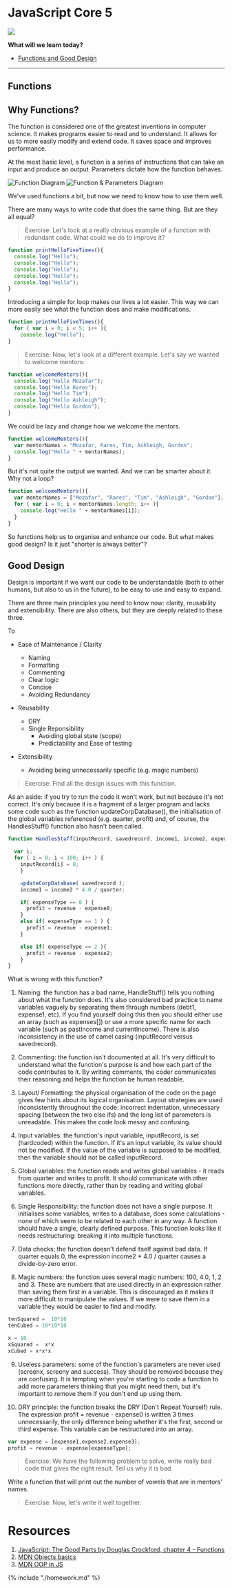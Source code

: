 # JavaScript Core 5

![](https://img.shields.io/badge/status-draft-darkred.svg)

**What will we learn today?**

- [Functions and  Good Design](#functions)

---

## Functions

## Why Functions?

The function is considered one of the greatest inventions in computer science. It makes programs easier to read and to understand. It allows for us to more easily modify and extend code. It saves space and improves performance.

At the most basic level, a function is a series of instructions that can take an input and produce an output. Parameters dictate how the function behaves.

![Function Diagram](https://arthurleon.files.wordpress.com/2014/09/function_machine.png?w=240 "Function Diagram") ![Function & Parameters Diagram](https://i2.kknews.cc/large/19f00001508ee348ee0c "Function & Parameters Diagram")

We've used functions a bit, but now we need to know how to use them well.

There are many ways to write code that does the same thing. But are they all equal?

> Exercise: Let's look at a really obvious example of a function with redundant code. What could we do to improve it?

```js
function printHelloFiveTimes(){
  console.log("Hello");
  console.log("Hello");
  console.log("Hello");
  console.log("Hello");
  console.log("Hello");
}
```

Introducing a simple for loop makes our lives a lot easier. This way we can more easily see what the function does and make modifications.

```js
function printHelloFiveTimes(){
  for ( var i = 0; i < 5; i++ ){
    console.log("Hello");
}
```

> Exercise: Now, let's look at a different example. Let's say we wanted to welcome mentors:

```js
function welcomeMentors(){
  console.log("Hello Mozafar");
  console.log("Hello Rares");
  console.log("Hello Tim");
  console.log("Hello Ashleigh");
  console.log("Hello Gordon");
}
```

We could be lazy and change how we welcome the mentors.

```js
function welcomeMentors(){
  var mentorNames = "Mozafar, Rares, Tim, Ashleigh, Gordon";
  console.log("Hello " + mentorNames);
}
```

But it's not quite the output we wanted. And we can be smarter about it. Why not a loop?

```js
function welcomeMentors(){
  var mentorNames = ["Mozafar", "Rares", "Tim", "Ashleigh", "Gordon"];
  for ( var i = 0; i < mentorNames.length; i++ ){
    console.log("Hello " + mentorNames[i]);
  }
}
```

So functions help us to organise and enhance our code. But what makes good design? Is it just "shorter is always better"?

## Good Design

Design is important if we want our code to be understandable (both to other humans, but also to us in the future), to be easy to use and easy to expand.

There are three main principles you need to know now: clarity, reusability and extensibility. There are also others, but they are deeply related to these three.

To

- Ease of Maintenance / Clarity
  - Naming
  - Formatting
  - Commenting
  - Clear logic
  - Concise
  - Avoiding Redundancy

- Reusability
  - DRY
  - Single Reponsibility
    - Avoiding global state (scope)
    - Predictability and Ease of testing

- Extensibility
  - Avoiding being unnecessarily specific (e.g. magic numbers)

> Exercise: Find all the design issues with this function.

As an aside: if you try to run the code it won't work, but not because it's not correct. It's only because it is a fragment of a larger program and lacks some code such as the function updateCorpDatabase(), the initialisation of the global variables referenced (e.g. quarter, profit) and, of course, the HandlesStuff() function also hasn't been called.

```js
function HandlesStuff(inputRecord, savedrecord, income1, income2, expenseType, revenue, expense0, expense1, expense2, screenx, screeny, success){

  var i;
  for ( i = 0; i < 100; i++ ) {
    inputRecord[i] = 0;
    }

    updateCorpDatabase( savedrecord );
    income1 = income2 * 4.0 / quarter;

    if( expenseType == 0 ) {
      profit = revenue - expense0;
    }
    else if( expenseType == 1 ) {
      profit = revenue - expense1;
    }

    else if( expenseType == 2 ){
      profit = revenue - expense2;
    }
}
```

What is wrong with this function?

1. Naming: the function has a bad name, HandleStuff() tells you nothing about what the function does. It's also considered bad practice to name variables vaguely by separating them through numbers (debt1, expense1, etc). If you find yourself doing this then you should either use an array (such as expenses[]) or use a more specific name for each variable (such as pastIncome and currentIncome). There is also inconsistency in the use of camel casing (inputRecord versus savedrecord).

2. Commenting: the function isn't documented at all. It's very difficult to understand what the function's purpose is and how each part of the code contributes to it. By writing comments, the coder communicates their reasoning and helps the function be human readable.

3. Layout/ Formatting: the physical organisation of the code on the page gives few hints about its logical organisation. Layout strategies are used inconsistently throughout the code: incorrect indentation, unnecessary spacing (between the two else ifs) and the long list of parameters is unreadable. This makes the code look messy and confusing.

4. Input variables: the function's input variable, inputRecord, is set (hardcoded) within the function. If it's an input variable, its value should not be modified. If the value of the variable is supposed to be modified, then the variable should not be called inputRecord.

5. Global variables: the function reads and writes global variables - it reads from quarter and writes to profit. It should communicate with other functions more directly, rather than by reading and writing global variables.

6. Single Responsibility: the function does not have a single purpose. It initialises some variables, writes to a database, does some calculations - none of which seem to be related to each other in any way. A function should have a single, clearly defined purpose. This function looks like it needs restructuring: breaking it into multiple functions.

7. Data checks: the function doesn't defend itself against bad data. If quarter equals 0, the expression income2 * 4.0 / quarter causes a divide-by-zero error.

8. Magic numbers: the function uses several magic numbers: 100, 4.0, 1, 2 and 3. These are numbers that are used directly in an expression rather than saving them first in a variable. This is discouraged as it makes it more difficult to manipulate the values. If we were to save them in a variable they would be easier to find and modify.

```js
tenSquared =  10*10
tenCubed = 10*10*10

x = 10
xSquared =  x*x
xCubed = x*x*x
```

9. Useless parameters: some of the function's parameters are never used (screenx, screeny and success). They should be removed because they are confusing. It is tempting when you're starting to code a function to add more parameters thinking that you might need them, but it's important to remove them if you don't end up using them.

10. DRY principle: the function breaks the DRY (Don't Repeat Yourself) rule. The expression profit = revenue - expense0 is written 3 times unnecessarily, the only difference being whether it's the first, second or third expense. This variable can be restructured into an array.

```js
var expense = [expense1,expense2,expense3];
profit = revenue - expense[expenseType];
```

> Exercise: We have the following problem to solve, write really bad code that gives the right result. Tell us why it is bad.

Write a function that will print out the number of vowels that are in mentors' names.

> Exercise: Now, let's write it well together.

# Resources

1. [JavaScript: The Good Parts by Douglas Crockford, chapter 4 - Functions](http://bdcampbell.net/javascript/book/javascript_the_good_parts.pdf)
1. [MDN Objects basics](https://developer.mozilla.org/en-US/docs/Learn/JavaScript/Objects/Basics)
1. [MDN OOP in JS](https://developer.mozilla.org/en-US/docs/Learn/JavaScript/Objects/Object-oriented_JS)

{% include "./homework.md" %}